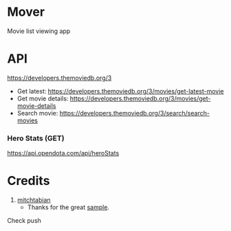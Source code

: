 # Mover
Movie list viewing app

# API
https://developers.themoviedb.org/3
  - Get latest: https://developers.themoviedb.org/3/movies/get-latest-movie
  - Get movie details: https://developers.themoviedb.org/3/movies/get-movie-details
  - Search movie: https://developers.themoviedb.org/3/search/search-movies

### Hero Stats (GET)
https://api.opendota.com/api/heroStats

# Credits
1. [mitchtabian](https://github.com/mitchtabian)
    - Thanks for the great [sample](https://github.com/mitchtabian/Dota-Info).

Check push
